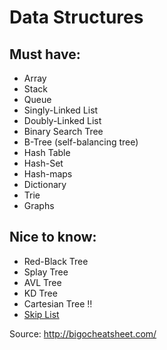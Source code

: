 # Data Structures

## Must have:
* Array
* Stack
* Queue
* Singly-Linked List
* Doubly-Linked List
* Binary Search Tree
* B-Tree (self-balancing tree)
* Hash Table
* Hash-Set
* Hash-maps
* Dictionary
* Trie
* Graphs

## Nice to know:
* Red-Black Tree
* Splay Tree
* AVL Tree
* KD Tree
* Cartesian Tree ‼️
* [Skip List](https://www.youtube.com/watch?v=ypod5jeYzAU)

Source: http://bigocheatsheet.com/